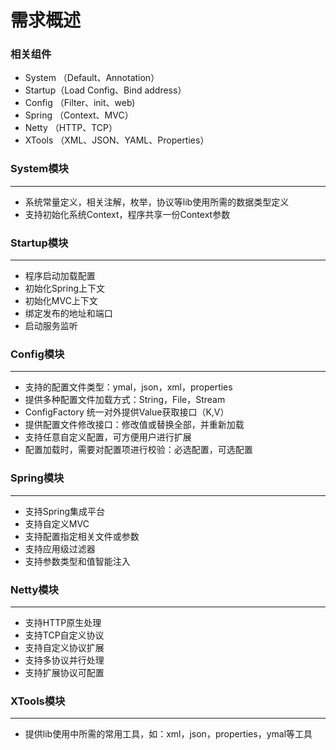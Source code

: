# 需求概述

### 相关组件
* System （Default、Annotation）
* Startup（Load Config、Bind address）
* Config （Filter、init、web)
* Spring （Context、MVC）
* Netty  （HTTP、TCP）
* XTools （XML、JSON、YAML、Properties）

### System模块
------
+ 系统常量定义，相关注解，枚举，协议等lib使用所需的数据类型定义
+ 支持初始化系统Context，程序共享一份Context参数

### Startup模块
------
+ 程序启动加载配置
+ 初始化Spring上下文
+ 初始化MVC上下文
+ 绑定发布的地址和端口
+ 启动服务监听

### Config模块
------
+ 支持的配置文件类型：ymal，json，xml，properties
+ 提供多种配置文件加载方式：String，File，Stream
+ ConfigFactory 统一对外提供Value获取接口（K,V）
+ 提供配置文件修改接口：修改值或替换全部，并重新加载
+ 支持任意自定义配置，可方便用户进行扩展
+ 配置加载时，需要对配置项进行校验：必选配置，可选配置

### Spring模块
------
+ 支持Spring集成平台
+ 支持自定义MVC
+ 支持配置指定相关文件或参数
+ 支持应用级过滤器
+ 支持参数类型和值智能注入

### Netty模块
------
+ 支持HTTP原生处理
+ 支持TCP自定义协议
+ 支持自定义协议扩展
+ 支持多协议并行处理
+ 支持扩展协议可配置

### XTools模块
------
+ 提供lib使用中所需的常用工具，如：xml，json，properties，ymal等工具
